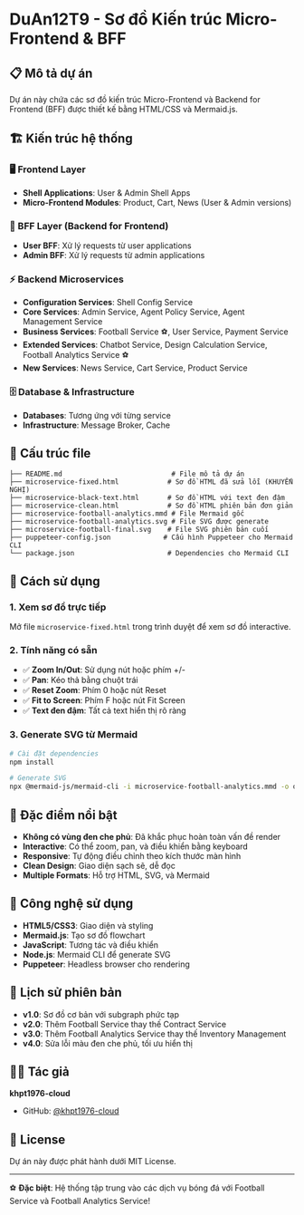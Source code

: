 # DuAn12T9 - Sơ đồ Kiến trúc Micro-Frontend & BFF

## 📋 Mô tả dự án

Dự án này chứa các sơ đồ kiến trúc Micro-Frontend và Backend for Frontend (BFF) được thiết kế bằng HTML/CSS và Mermaid.js.

## 🏗️ Kiến trúc hệ thống

### 🖥️ Frontend Layer
- **Shell Applications**: User & Admin Shell Apps
- **Micro-Frontend Modules**: Product, Cart, News (User & Admin versions)

### 🔗 BFF Layer (Backend for Frontend)
- **User BFF**: Xử lý requests từ user applications
- **Admin BFF**: Xử lý requests từ admin applications

### ⚡ Backend Microservices
- **Configuration Services**: Shell Config Service
- **Core Services**: Admin Service, Agent Policy Service, Agent Management Service
- **Business Services**: Football Service ⚽, User Service, Payment Service
- **Extended Services**: Chatbot Service, Design Calculation Service, Football Analytics Service ⚽
- **New Services**: News Service, Cart Service, Product Service

### 🗄️ Database & Infrastructure
- **Databases**: Tương ứng với từng service
- **Infrastructure**: Message Broker, Cache

## 📁 Cấu trúc file

```
├── README.md                           # File mô tả dự án
├── microservice-fixed.html            # Sơ đồ HTML đã sửa lỗi (KHUYẾN NGHỊ)
├── microservice-black-text.html       # Sơ đồ HTML với text đen đậm
├── microservice-clean.html            # Sơ đồ HTML phiên bản đơn giản
├── microservice-football-analytics.mmd # File Mermaid gốc
├── microservice-football-analytics.svg # File SVG được generate
├── microservice-football-final.svg    # File SVG phiên bản cuối
├── puppeteer-config.json             # Cấu hình Puppeteer cho Mermaid CLI
└── package.json                       # Dependencies cho Mermaid CLI
```

## 🚀 Cách sử dụng

### 1. Xem sơ đồ trực tiếp
Mở file `microservice-fixed.html` trong trình duyệt để xem sơ đồ interactive.

### 2. Tính năng có sẵn
- ✅ **Zoom In/Out**: Sử dụng nút hoặc phím +/-
- ✅ **Pan**: Kéo thả bằng chuột trái
- ✅ **Reset Zoom**: Phím 0 hoặc nút Reset
- ✅ **Fit to Screen**: Phím F hoặc nút Fit Screen
- ✅ **Text đen đậm**: Tất cả text hiển thị rõ ràng

### 3. Generate SVG từ Mermaid
```bash
# Cài đặt dependencies
npm install

# Generate SVG
npx @mermaid-js/mermaid-cli -i microservice-football-analytics.mmd -o output.svg -p puppeteer-config.json
```

## 🎯 Đặc điểm nổi bật

- **Không có vùng đen che phủ**: Đã khắc phục hoàn toàn vấn đề render
- **Interactive**: Có thể zoom, pan, và điều khiển bằng keyboard
- **Responsive**: Tự động điều chỉnh theo kích thước màn hình
- **Clean Design**: Giao diện sạch sẽ, dễ đọc
- **Multiple Formats**: Hỗ trợ HTML, SVG, và Mermaid

## 🔧 Công nghệ sử dụng

- **HTML5/CSS3**: Giao diện và styling
- **Mermaid.js**: Tạo sơ đồ flowchart
- **JavaScript**: Tương tác và điều khiển
- **Node.js**: Mermaid CLI để generate SVG
- **Puppeteer**: Headless browser cho rendering

## 📝 Lịch sử phiên bản

- **v1.0**: Sơ đồ cơ bản với subgraph phức tạp
- **v2.0**: Thêm Football Service thay thế Contract Service
- **v3.0**: Thêm Football Analytics Service thay thế Inventory Management
- **v4.0**: Sửa lỗi màu đen che phủ, tối ưu hiển thị

## 👨‍💻 Tác giả

**khpt1976-cloud**
- GitHub: [@khpt1976-cloud](https://github.com/khpt1976-cloud)

## 📄 License

Dự án này được phát hành dưới MIT License.

---

⚽ **Đặc biệt**: Hệ thống tập trung vào các dịch vụ bóng đá với Football Service và Football Analytics Service!